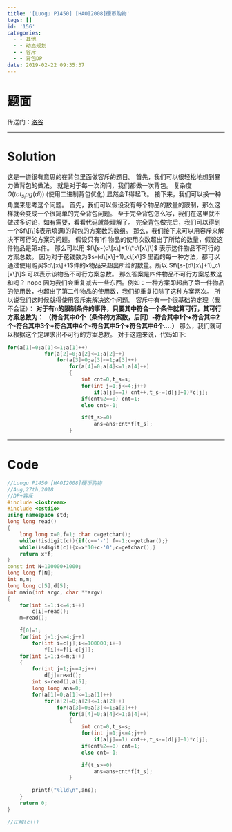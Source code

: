 ```yaml
---
title: '[Luogu P1450] [HAOI2008]硬币购物'
tags: []
id: '156'
categories:
  - - 其他
  - - 动态规划
  - - 容斥
  - - 背包DP
date: 2019-02-22 09:35:37
---
```


# 题面

传送门：[洛谷](https://www.luogu.org/problemnew/show/P1450)

* * *

# Solution

这是一道很有意思的在背包里面做容斥的题目。 首先，我们可以很轻松地想到暴力做背包的做法。 就是对于每一次询问，我们都做一次背包。 复杂度$O(tot_s_log(di))$ (使用二进制背包优化) 显然会T得起飞。 接下来，我们可以换一种角度来思考这个问题。 首先，我们可以假设没有每个物品的数量的限制，那么这样就会变成一个很简单的完全背包问题。 至于完全背包怎么写，我们在这里就不做过多讨论，如有需要，看看代码就能理解了。 完全背包做完后，我们可以得到一个$f\[i\]$表示填满i的背包的方案数的数组。 那么，我们接下来可以用容斥来解决不可行的方案的问题。 假设只有1件物品的使用次数超出了所给的数量，假设这件物品是第x件。 那么可以用 $f\[s-(d\[x\]+1)\*c\[x\]\]$ 表示这件物品不可行的方案总数。 因为对于花钱数为$s-(d\[x\]+1)_c\[x\]$ 里面的每一种方法，都可以通过使用购买$d\[x\]+1$件的$x$物品来超出所给的数量。所以 $f\[s-(d\[x\]+1)_c\[x\]\]$ 可以表示该物品不可行方案总数。 那么答案是四件物品不可行方案总数这和吗？ nope 因为我们会重复减去一些东西。例如：一种方案即超出了第一件物品的使用数，也超出了第二件物品的使用数，我们却重复扣除了这种方案两次。 所以说我们这时候就得使用容斥来解决这个问题。 容斥中有一个很基础的定理（我不会证）： **对于有n的限制条件的事件，只要其中符合一个条件就算可行，其可行方案总数为：** **（符合其中0个（条件的方案数，后同）-符合其中1个+符合其中2个-符合其中3个+符合其中4个-符合其中5个+符合其中6个....）** 那么，我们就可以根据这个定理求出不可行的方案总数。 对于这题来说，代码如下:

```cpp
for(a[1]=0;a[1]<=1;a[1]++)
            for(a[2]=0;a[2]<=1;a[2]++)
                for(a[3]=0;a[3]<=1;a[3]++)
                    for(a[4]=0;a[4]<=1;a[4]++)
                    {
                        int cnt=0,t_s=s;
                        for(int j=1;j<=4;j++)
                            if(a[j]==1) cnt++,t_s-=(d[j]+1)*c[j];
                        if(cnt%2==0) cnt=1;
                        else cnt=-1;

                        if(t_s>=0)
                            ans=ans+cnt*f[t_s];
                    }
```

* * *

# Code

```cpp
//Luogu P1450 [HAOI2008]硬币购物
//Aug,27th,2018
//DP+容斥
#include <iostream>
#include <cstdio>
using namespace std;
long long read()
{
    long long x=0,f=1; char c=getchar();
    while(!isdigit(c)){if(c=='-') f=-1;c=getchar();}
    while(isdigit(c)){x=x*10+c-'0';c=getchar();}
    return x*f;
}
const int N=100000+1000;
long long f[N];
int n,m;
long long c[5],d[5];
int main(int argc, char **argv)
{
    for(int i=1;i<=4;i++)
        c[i]=read();
    m=read();

    f[0]=1;
    for(int j=1;j<=4;j++)
        for(int i=c[j];i<=100000;i++)
            f[i]+=f[i-c[j]];
    for(int i=1;i<=m;i++)
    {
        for(int j=1;j<=4;j++)
            d[j]=read();
        int s=read(),a[5];
        long long ans=0;
        for(a[1]=0;a[1]<=1;a[1]++)
            for(a[2]=0;a[2]<=1;a[2]++)
                for(a[3]=0;a[3]<=1;a[3]++)
                    for(a[4]=0;a[4]<=1;a[4]++)
                    {
                        int cnt=0,t_s=s;
                        for(int j=1;j<=4;j++)
                            if(a[j]==1) cnt++,t_s-=(d[j]+1)*c[j];
                        if(cnt%2==0) cnt=1;
                        else cnt=-1;

                        if(t_s>=0)
                            ans=ans+cnt*f[t_s];
                    }

        printf("%lld\n",ans);
    }
    return 0;
}

//正解(c++)
```